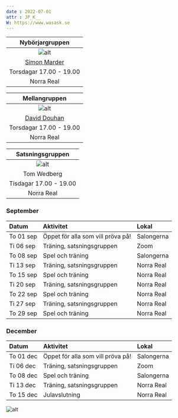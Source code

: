 ```yaml
---
date : 2022-07-01
attr : JP_K__
W: https://www.wasask.se
---
```


|Nybörjargruppen|
|:-:|
![alt](/images/Simon_Marder.JPG)|
|[Simon Marder]({W}/Träningsupplägg_nybörjare_ht_22.pdf)|
|Torsdagar 17.00 - 19.00|
|Norra Real|

|Mellangruppen|
|:-:|
![alt](/images/David_Douhan.JPG)|
|[David Douhan]({W}/Träningsupplägg_mellangruppen_ht%2022.pdf)|
|Torsdagar 17.00 - 19.00|
|Norra Real|

|Satsningsgruppen|
|:-:|
|![alt](/images/Tom_Wedberg.JPG)|
|Tom Wedberg|
|Tisdagar 17.00 - 19.00|
|Norra Real|

### September
Datum|Aktivitet|Lokal
:--|:--|:--
 To 01 sep|Öppet för alla som vill pröva på!|Salongerna
 Ti 06 sep|Träning, satsningsgruppen|Zoom
 To 08 sep|Spel och träning|Salongerna
 Ti 13 sep|Träning, satsningsgruppen|Norra Real
 To 15 sep|Spel och träning|Norra Real
 Ti 20 sep|Träning, satsningsgruppen|Norra Real
 To 22 sep|Spel och träning|Norra Real 
 Ti 27 sep|Träning, satsningsgruppen|Norra Real
 To 29 sep|Spel och träning|Norra Real

### December
Datum|Aktivitet|Lokal
:--|:--|:--
 To 01 dec|Öppet för alla som vill pröva på!|Salongerna
 Ti 06 dec|Träning, satsningsgruppen|Zoom
 To 08 dec|Spel och träning|Salongerna
 Ti 13 dec|Träning, satsningsgruppen|Norra Real
 To 15 dec|Julavslutning|Norra Real

 ![alt]({W}/Norra_Real_2021-07-29-15.jpg "Norra Real")

